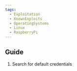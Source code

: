 ```yaml
---
tags:
  - Exploitation
  - KnownExploits
  - OperatingSystems
  - Linux
  - RaspberryPi
---
```



## Guide 

1. Search for default credentials